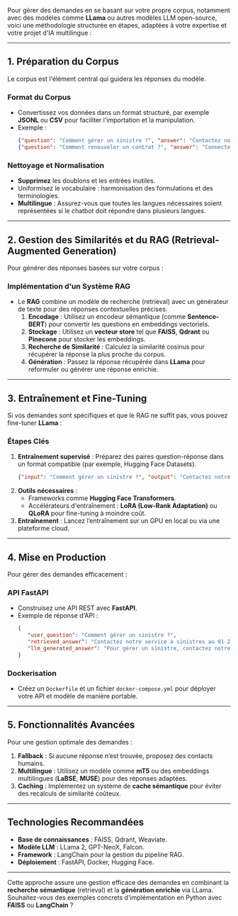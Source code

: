 Pour gérer des demandes en se basant sur votre propre corpus, notamment avec des modèles comme **LLama** ou autres modèles LLM open-source, voici une méthodologie structurée en étapes, adaptées à votre expertise et votre projet d'IA multilingue :

---

## **1. Préparation du Corpus**
Le corpus est l'élément central qui guidera les réponses du modèle.  

### **Format du Corpus**
- Convertissez vos données dans un format structuré, par exemple **JSONL** ou **CSV** pour faciliter l'importation et la manipulation.
- Exemple :
   ```json
   {"question": "Comment gérer un sinistre ?", "answer": "Contactez notre service à sinistres au 01 23 45 67 89.", "category": "assurance"}
   {"question": "Comment renouveler un contrat ?", "answer": "Connectez-vous à votre espace client pour le renouvellement.", "category": "contrat"}
   ```

### **Nettoyage et Normalisation**
- **Supprimez** les doublons et les entrées inutiles.
- Uniformisez le vocabulaire : harmonisation des formulations et des terminologies.
- **Multilingue** : Assurez-vous que toutes les langues nécessaires soient représentées si le chatbot doit répondre dans plusieurs langues.

---

## **2. Gestion des Similarités et du RAG (Retrieval-Augmented Generation)**
Pour générer des réponses basées sur votre corpus :
   
### **Implémentation d'un Système RAG**
- Le **RAG** combine un modèle de recherche (retrieval) avec un générateur de texte pour des réponses contextuelles précises.
   1. **Encodage** : Utilisez un encodeur sémantique (comme **Sentence-BERT**) pour convertir les questions en embeddings vectoriels.
   2. **Stockage** : Utilisez un **vecteur store** tel que **FAISS**, **Qdrant** ou **Pinecone** pour stocker les embeddings.
   3. **Recherche de Similarité** : Calculez la similarité cosinus pour récupérer la réponse la plus proche du corpus.
   4. **Génération** : Passez la réponse récupérée dans **LLama** pour reformuler ou générer une réponse enrichie.

---

## **3. Entraînement et Fine-Tuning**
Si vos demandes sont spécifiques et que le RAG ne suffit pas, vous pouvez fine-tuner **LLama** :

### **Étapes Clés**  
1. **Entraînement supervisé** : Préparez des paires question-réponse dans un format compatible (par exemple, Hugging Face Datasets).  
   ```json
   {"input": "Comment gérer un sinistre ?", "output": "Contactez notre service à sinistres au 01 23 45 67 89."}
   ```
2. **Outils nécessaires** :
   - Frameworks comme **Hugging Face Transformers**.
   - Accélérateurs d'entraînement : **LoRA (Low-Rank Adaptation)** ou **QLoRA** pour fine-tuning à moindre coût.
3. **Entraînement** : Lancez l’entraînement sur un GPU en local ou via une plateforme cloud.

---

## **4. Mise en Production**
Pour gérer des demandes efficacement :

### **API FastAPI**
- Construisez une API REST avec **FastAPI**.
- Exemple de réponse d'API :
   ```json
   {
      "user_question": "Comment gérer un sinistre ?",
      "retrieved_answer": "Contactez notre service à sinistres au 01 23 45 67 89.",
      "llm_generated_answer": "Pour gérer un sinistre, contactez notre équipe dédiée au 01 23 45 67 89 pour une prise en charge rapide."
   }
   ```

### **Dockerisation**
- Créez un `Dockerfile` et un fichier `docker-compose.yml` pour déployer votre API et modèle de manière portable.

---

## **5. Fonctionnalités Avancées**
Pour une gestion optimale des demandes :
1. **Fallback** : Si aucune réponse n’est trouvée, proposez des contacts humains.
2. **Multilingue** : Utilisez un modèle comme **mT5** ou des embeddings multilingues (**LaBSE**, **MUSE**) pour des réponses adaptées.
3. **Caching** : Implémentez un système de **cache sémantique** pour éviter des recalculs de similarité coûteux.

---

## **Technologies Recommandées**
- **Base de connaissances** : FAISS, Qdrant, Weaviate.
- **Modèle LLM** : LLama 2, GPT-NeoX, Falcon.
- **Framework** : LangChain pour la gestion du pipeline RAG.
- **Déploiement** : FastAPI, Docker, Hugging Face.

---

Cette approche assure une gestion efficace des demandes en combinant la **recherche sémantique** (retrieval) et la **génération enrichie** via LLama. Souhaitez-vous des exemples concrets d'implémentation en Python avec **FAISS** ou **LangChain** ?